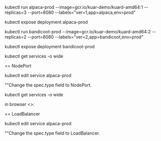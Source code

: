 kubectl run alpaca-prod --image=gcr.io/kuar-demo/kuard-amd64:1 --replicas=3 --port=8080 --labels="ver=1,app=alpaca,env=prod"

kubectl expose deployment alpaca-prod

kubectl run bandicoot-prod --image=gcr.io/kuar-demo/kuard-amd64:2 --replicas=2 --port=8080 --labels="ver=2,app=bandicoot,env=prod"

kubectl expose deployment bandicoot-prod

kubectl get services -o wide

== NodePort

kubectl edit service alpaca-prod

""Change the spec.type field to NodePort.

kubectl get services -o wide

in browser <>:<port of NodePort service>

== LoadBalancer

kubectl edit service alpaca-prod

""Change the spec.type field to LoadBalancer.

